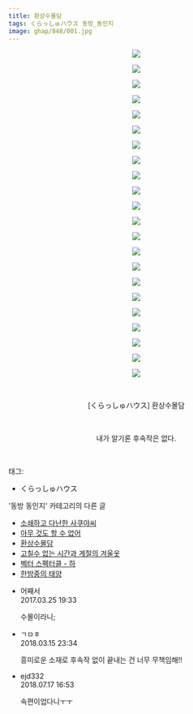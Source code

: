 ```yaml
---
title: 환상수몰담
tags: くらっしゅハウス 동방_동인지
image: ghap/848/001.jpg
---
```

<div class="article">
<p style="text-align: center; clear: none; float: none;"><img src="{{ site.nasurl }}/ghap/848/001.jpg"/></p>
<p style="text-align: center; clear: none; float: none;"><img src="{{ site.nasurl }}/ghap/848/002.jpg"/></p>
<p style="text-align: center; clear: none; float: none;"><img src="{{ site.nasurl }}/ghap/848/003.jpg"/></p>
<p style="text-align: center; clear: none; float: none;"><img src="{{ site.nasurl }}/ghap/848/004.jpg"/></p>
<p style="text-align: center; clear: none; float: none;"><img src="{{ site.nasurl }}/ghap/848/005.jpg"/></p>
<p style="text-align: center; clear: none; float: none;"><img src="{{ site.nasurl }}/ghap/848/006.jpg"/></p>
<p style="text-align: center; clear: none; float: none;"><img src="{{ site.nasurl }}/ghap/848/007.jpg"/></p>
<p style="text-align: center; clear: none; float: none;"><img src="{{ site.nasurl }}/ghap/848/008.jpg"/></p>
<p style="text-align: center; clear: none; float: none;"><img src="{{ site.nasurl }}/ghap/848/009.jpg"/></p>
<p style="text-align: center; clear: none; float: none;"><img src="{{ site.nasurl }}/ghap/848/010.jpg"/></p>
<p style="text-align: center; clear: none; float: none;"><img src="{{ site.nasurl }}/ghap/848/011.jpg"/></p>
<p style="text-align: center; clear: none; float: none;"><img src="{{ site.nasurl }}/ghap/848/012.jpg"/></p>
<p style="text-align: center; clear: none; float: none;"><img src="{{ site.nasurl }}/ghap/848/013.jpg"/></p>
<p style="text-align: center; clear: none; float: none;"><img src="{{ site.nasurl }}/ghap/848/014.jpg"/></p>
<p style="text-align: center; clear: none; float: none;"><img src="{{ site.nasurl }}/ghap/848/015.jpg"/></p>
<p style="text-align: center; clear: none; float: none;"><img src="{{ site.nasurl }}/ghap/848/016.jpg"/></p>
<p style="text-align: center; clear: none; float: none;"><img src="{{ site.nasurl }}/ghap/848/017.jpg"/></p>
<p style="text-align: center; clear: none; float: none;"><img src="{{ site.nasurl }}/ghap/848/018.jpg"/></p>
<p style="text-align: center; clear: none; float: none;"><img src="{{ site.nasurl }}/ghap/848/019.jpg"/></p>
<p style="text-align: center; clear: none; float: none;"><img src="{{ site.nasurl }}/ghap/848/020.jpg"/></p>
<p style="text-align: center; clear: none; float: none;"><img src="{{ site.nasurl }}/ghap/848/021.jpg"/></p>
<p style="text-align: center; clear: none; float: none;"><img src="{{ site.nasurl }}/ghap/848/022.jpg"/></p>
<p style="text-align: center; clear: none; float: none;"><br/></p>
<p style="text-align: center; clear: none; float: none;">[くらっしゅハウス] 환상수몰담</p>
<p style="text-align: center; clear: none; float: none;"><br/></p>
<p style="text-align: center; clear: none; float: none;">내가 알기론 후속작은 없다.</p>
<p><br/></p>
</div><div class="tagTrail">
<p>태그: </p>
<ul>
<li>くらっしゅハウス</li>
</ul>
</div><div class="another">
<p>'동방 동인지' 카테고리의 다른 글</p>
<ul>
<li><a href="/2016-07-14-ghap_851">소쇄하고 다난한 사쿠야씨</a></li>
<li><a href="/2016-07-14-ghap_850">아무 것도 할 수 없어</a></li>
<li><a href="/2016-07-14-ghap_848">환상수몰담</a></li>
<li><a href="/2016-07-14-ghap_847">고칠수 없는 시간과 계절의 겨울옷</a></li>
<li><a href="/2016-07-14-ghap_846">벡터 스펙터클 - 하</a></li>
<li><a href="/2016-07-14-ghap_845">한밤중의 태양</a></li>
</ul>
</div><div class="cb_module cb_fluid">
<div class="cb_wrt cb_profile">
<div class="comment">
<ul>
<li class="cb_thumb_off" id="comment14948807">
<div class="cb_comment_area">
<div class="cb_info_area">
<div class="cb_section">
<span class="cb_nick_name">어째서</span>
</div>
<div class="cb_section">
<span class="cb_date">2017.03.25 19:33 </span>
</div>
</div>
<div class="cb_dsc_comment">
<p class="cb_dsc">
											수몰이라니;
										</p>
</div>
</div></li>
<li class="cb_thumb_off" id="comment15219980">
<div class="cb_comment_area">
<div class="cb_info_area">
<div class="cb_section">
<span class="cb_nick_name">ㄱㅁㅎ</span>
</div>
<div class="cb_section">
<span class="cb_date">2018.03.15 23:34 </span>
</div>
</div>
<div class="cb_dsc_comment">
<p class="cb_dsc">
											흥미로운 소재로 후속작 없이 끝내는 건 너무 무책임해!!
										</p>
</div>
</div></li>
<li class="cb_thumb_off" id="comment15288677">
<div class="cb_comment_area">
<div class="cb_info_area">
<div class="cb_section">
<span class="cb_nick_name">ejd332</span>
</div>
<div class="cb_section">
<span class="cb_date">2018.07.17 16:53 </span>
</div>
</div>
<div class="cb_dsc_comment">
<p class="cb_dsc">
											속편이업다니ㅜㅜ
										</p>
</div>
</div></li>
</ul>
</div>
</div><!-- commentList close -->
</div>